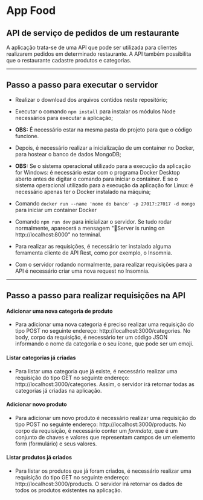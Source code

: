 # App Food
## API de serviço de pedidos de um restaurante
A aplicação trata-se de uma API que pode ser utilizada para clientes realizarem pedidos em determinado restaurante. A API também possibilita que o restaurante cadastre produtos e categorias.

---

## Passo a passo para executar o servidor
* Realizar o download dos arquivos contidos neste repositório;

* Executar o comando `npm install` para instalar os módulos Node necessários para executar a aplicação;
*  **OBS:** É necessário estar na mesma pasta do projeto para que o código funcione.

* Depois, é necessário realizar a inicialização de um container no Docker, para hostear o banco de dados MongoDB;
* **OBS:** Se o sistema operacional utilizado para a execução da aplicação for Windows: é necessário estar com o programa Docker Desktop aberto antes de digitar o comando para iniciar o container. E se o sistema operacional utilizado para a execução da aplicação for Linux: é necessário apenas ter o Docker instalado na máquina;

* Comando `docker run --name 'nome do banco' -p 27017:27017 -d mongo` para iniciar um container Docker

* Comando `npm run dev` para inicializar o servidor. Se tudo rodar normalmente, aparecerá a mensagem "🚗Server is runing on http://localhost:8000" no terminal.

* Para realizar as requisições, é necessário ter instalado alguma ferramenta cliente de API Rest, como por exemplo, o Insomnia.

* Com o servidor rodando normalmente, para realizar requisições para a API é necessário criar uma nova request no Insomnia.

---
## Passo a passo para realizar requisições na API
#### Adicionar uma nova categoria de produto
* Para adicionar uma nova categoria é preciso realizar uma requisição do tipo POST no seguinte endereço: http://localhost:3000/categories. No body, corpo da requisição, é necessário ter um código JSON informando o nome da categoria e o seu ícone, que pode ser um emoji.


#### Listar categorias já criadas
* Para listar uma categoria que já existe, é necessário realizar uma requisição do tipo GET no seguinte endereço: http://localhost:3000/categories. Assim, o servidor irá retornar todas as categorias já criadas na aplicação.

#### Adicionar novo produto
* Para adicionar um novo produto é necessário realizar uma requisição do tipo POST no seguinte endereço: http://localhost:3000/products. No corpo da requisição, é necessário conter um _formdata_, que é um conjunto de chaves e valores que representam campos de um elemento form (formulário) e seus valores.

#### Listar produtos já criados
* Para listar os produtos que já foram criados, é necessário realizar uma requisição do tipo GET no seguinte endereço: http://localhost:3000/products. O servidor irá retornar os dados de todos os produtos existentes na aplicação.
